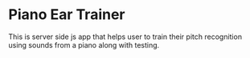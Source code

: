 # Piano Ear Trainer #

This is server side js app that helps user to train their pitch recognition using sounds from a piano along with testing.
